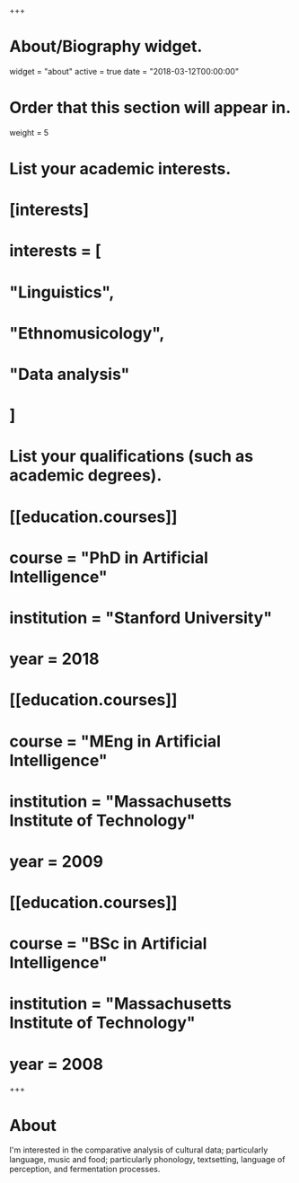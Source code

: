 +++
# About/Biography widget.
widget = "about"
active = true
date = "2018-03-12T00:00:00"

# Order that this section will appear in.
weight = 5

# List your academic interests.
# [interests]
#   interests = [
#     "Linguistics",
#     "Ethnomusicology",
#     "Data analysis"
#   ]

# List your qualifications (such as academic degrees).
# [[education.courses]]
#   course = "PhD in Artificial Intelligence"
#   institution = "Stanford University"
#   year = 2018
# 
# [[education.courses]]
#   course = "MEng in Artificial Intelligence"
#   institution = "Massachusetts Institute of Technology"
#   year = 2009
# 
# [[education.courses]]
#   course = "BSc in Artificial Intelligence"
#   institution = "Massachusetts Institute of Technology"
#   year = 2008
 
+++

# About

I'm interested in the comparative analysis of cultural data; particularly language, music and food; particularly phonology, textsetting, language of perception, and fermentation processes.
